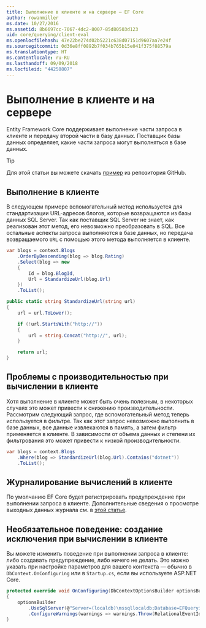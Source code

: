 ```yaml
---
title: Выполнение в клиенте и на сервере — EF Core
author: rowanmiller
ms.date: 10/27/2016
ms.assetid: 8b6697cc-7067-4dc2-8007-85d80503d123
uid: core/querying/client-eval
ms.openlocfilehash: 47e22be274d02b5221c638d07151d9607aa7e24f
ms.sourcegitcommit: 0d36e8ff0892b7f034b765b15e041f375f88579a
ms.translationtype: HT
ms.contentlocale: ru-RU
ms.lasthandoff: 09/09/2018
ms.locfileid: "44250807"
---
```

# <a name="client-vs-server-evaluation"></a>Выполнение в клиенте и на сервере

Entity Framework Core поддерживает выполнение части запроса в клиенте и передачу второй части в базу данных. Поставщик базы данных определяет, какие части запроса могут выполняться в базе данных.

> [!TIP]  
> Для этой статьи вы можете скачать [пример](https://github.com/aspnet/EntityFramework.Docs/tree/master/samples/core/Querying) из репозитория GitHub.

## <a name="client-evaluation"></a>Выполнение в клиенте

В следующем примере вспомогательный метод используется для стандартизации URL-адресов блогов, которые возвращаются из базы данных SQL Server. Так как поставщик SQL Server не знает, как реализован этот метод, его невозможно преобразовать в SQL. Все остальные аспекты запроса выполняются в базе данных, но передача возвращаемого `URL` с помощью этого метода выполняется в клиенте.

<!-- [!code-csharp[Main](samples/core/Querying/Querying/ClientEval/Sample.cs?highlight=6)] -->
``` csharp
var blogs = context.Blogs
    .OrderByDescending(blog => blog.Rating)
    .Select(blog => new
    {
        Id = blog.BlogId,
        Url = StandardizeUrl(blog.Url)
    })
    .ToList();
```

<!-- [!code-csharp[Main](samples/core/Querying/Querying/ClientEval/Sample.cs)] -->
``` csharp
public static string StandardizeUrl(string url)
{
    url = url.ToLower();

    if (!url.StartsWith("http://"))
    {
        url = string.Concat("http://", url);
    }

    return url;
}
```

## <a name="client-evaluation-performance-issues"></a>Проблемы с производительностью при вычислении в клиенте

Хотя выполнение в клиенте может быть очень полезным, в некоторых случаях это может привести к снижению производительности. Рассмотрим следующий запрос, где вспомогательный метод теперь используется в фильтре. Так как этот запрос невозможно выполнить в базе данных, все данные извлекаются в память, а затем фильтр применяется в клиенте. В зависимости от объема данных и степени их фильтрования это может привести к низкой производительности.

<!-- [!code-csharp[Main](samples/core/Querying/Querying/ClientEval/Sample.cs)] -->
``` csharp
var blogs = context.Blogs
    .Where(blog => StandardizeUrl(blog.Url).Contains("dotnet"))
    .ToList();
```

## <a name="client-evaluation-logging"></a>Журналирование вычислений в клиенте

По умолчанию EF Core будет регистрировать предупреждение при выполнении запроса в клиенте. Дополнительные сведения о просмотре выходных данных журнала см. в [этой статье](../miscellaneous/logging.md). 

## <a name="optional-behavior-throw-an-exception-for-client-evaluation"></a>Необязательное поведение: создание исключения при вычислении в клиенте

Вы можете изменить поведение при выполнении запроса в клиенте: либо создавать предупреждение, либо ничего не делать. Это можно указать при настройке параметров для вашего контекста — обычно в `DbContext.OnConfiguring` или в `Startup.cs`, если вы используете ASP.NET Core.

<!-- [!code-csharp[Main](samples/core/Querying/Querying/ClientEval/ThrowOnClientEval/BloggingContext.cs?highlight=5)] -->
``` csharp
protected override void OnConfiguring(DbContextOptionsBuilder optionsBuilder)
{
    optionsBuilder
        .UseSqlServer(@"Server=(localdb)\mssqllocaldb;Database=EFQuerying;Trusted_Connection=True;")
        .ConfigureWarnings(warnings => warnings.Throw(RelationalEventId.QueryClientEvaluationWarning));
}
```
